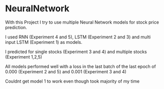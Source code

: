 # NeuralNetwork
With this Project I try to use multiple Neural Network models for stock price prediction. 


I used RNN (Experiment 4 and 5), LSTM (Experiment 2 and 3) and multi input LSTM (Experiment 1) as models. 


I predicted for single stocks (Experiment 3 and 4) and multiple stocks (Experiment 1,2,5)


All models performed well with a loss in the last batch of the last epoch of 0.000 (Experiment 2 and 5) and 0.001 (Experiment 3 and 4)


Couldnt get model 1 to work even though took majority of my time
